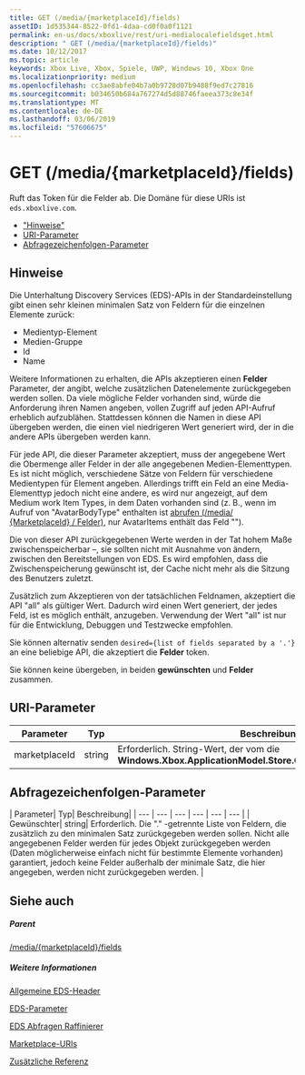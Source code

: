 ```yaml
---
title: GET (/media/{marketplaceId}/fields)
assetID: 1d535344-8522-0fd1-4daa-cd0f0a0f1121
permalink: en-us/docs/xboxlive/rest/uri-medialocalefieldsget.html
description: " GET (/media/{marketplaceId}/fields)"
ms.date: 10/12/2017
ms.topic: article
keywords: Xbox Live, Xbox, Spiele, UWP, Windows 10, Xbox One
ms.localizationpriority: medium
ms.openlocfilehash: cc3ae8abfe04b7a0b9728d07b9488f9ed7c27816
ms.sourcegitcommit: b034650b684a767274d5d88746faeea373c8e34f
ms.translationtype: MT
ms.contentlocale: de-DE
ms.lasthandoff: 03/06/2019
ms.locfileid: "57606675"
---
```

# <a name="get-mediamarketplaceidfields"></a>GET (/media/{marketplaceId}/fields)
Ruft das Token für die Felder ab. Die Domäne für diese URIs ist `eds.xboxlive.com`.
 
  * ["Hinweise"](#ID4EV)
  * [URI-Parameter](#ID4EGC)
  * [Abfragezeichenfolgen-Parameter](#ID4ERC)
 
<a id="ID4EV"></a>

 
## <a name="remarks"></a>Hinweise
 
Die Unterhaltung Discovery Services (EDS)-APIs in der Standardeinstellung gibt einen sehr kleinen minimalen Satz von Feldern für die einzelnen Elemente zurück:
 
   * Medientyp-Element
   * Medien-Gruppe
   * Id
   * Name
  
Weitere Informationen zu erhalten, die APIs akzeptieren einen **Felder** Parameter, der angibt, welche zusätzlichen Datenelemente zurückgegeben werden sollen. Da viele mögliche Felder vorhanden sind, würde die Anforderung ihren Namen angeben, vollen Zugriff auf jeden API-Aufruf erheblich aufzublähen. Stattdessen können die Namen in diese API übergeben werden, die einen viel niedrigeren Wert generiert wird, der in die andere APIs übergeben werden kann.
 
Für jede API, die dieser Parameter akzeptiert, muss der angegebene Wert die Obermenge aller Felder in der alle angegebenen Medien-Elementtypen. Es ist nicht möglich, verschiedene Sätze von Feldern für verschiedene Medientypen für Element angeben. Allerdings trifft ein Feld an eine Media-Elementtyp jedoch nicht eine andere, es wird nur angezeigt, auf dem Medium work Item Types, in dem Daten vorhanden sind (z. B., wenn im Aufruf von "AvatarBodyType" enthalten ist [abrufen (/media/ {MarketplaceId} / Felder)](uri-medialocalefields.md), nur AvatarItems enthält das Feld "").
 
Die von dieser API zurückgegebenen Werte werden in der Tat hohem Maße zwischenspeicherbar –, sie sollten nicht mit Ausnahme von ändern, zwischen den Bereitstellungen von EDS. Es wird empfohlen, dass die Zwischenspeicherung gewünscht ist, der Cache nicht mehr als die Sitzung des Benutzers zuletzt.
 
Zusätzlich zum Akzeptieren von der tatsächlichen Feldnamen, akzeptiert die API "all" als gültiger Wert. Dadurch wird einen Wert generiert, der jedes Feld, ist es möglich enthält, anzugeben. Verwendung der Wert "all" ist nur für die Entwicklung, Debuggen und Testzwecke empfohlen.
 
Sie können alternativ senden `desired={list of fields separated by a '.'}` an eine beliebige API, die akzeptiert die **Felder** token.
 
Sie können keine übergeben, in beiden **gewünschten** und **Felder** zusammen.
  
<a id="ID4EGC"></a>

 
## <a name="uri-parameters"></a>URI-Parameter
 
| Parameter| Typ| Beschreibung| 
| --- | --- | --- | 
| marketplaceId| string| Erforderlich. String-Wert, der vom die <b>Windows.Xbox.ApplicationModel.Store.Configuration.MarketplaceId</b>.| 
  
<a id="ID4ERC"></a>

 
## <a name="query-string-parameters"></a>Abfragezeichenfolgen-Parameter
 
| Parameter| Typ| Beschreibung| 
| --- | --- | --- | --- | --- | --- | 
| Gewünschter| string| Erforderlich. Die "." -getrennte Liste von Feldern, die zusätzlich zu den minimalen Satz zurückgegeben werden sollen. Nicht alle angegebenen Felder werden für jedes Objekt zurückgegeben werden (Daten möglicherweise einfach nicht für bestimmte Elemente vorhanden) garantiert, jedoch keine Felder außerhalb der minimale Satz, die hier angegeben, werden nicht zurückgegeben werden. | 
  
<a id="ID4EMD"></a>

 
## <a name="see-also"></a>Siehe auch
 
<a id="ID4EOD"></a>

 
##### <a name="parent"></a>Parent 

[/media/{marketplaceId}/fields](uri-medialocalefields.md)

  
<a id="ID4EYD"></a>

 
##### <a name="further-information"></a>Weitere Informationen 

[Allgemeine EDS-Header](../../additional/edscommonheaders.md)

 [EDS-Parameter](../../additional/edsparameters.md)

 [EDS Abfragen Raffinierer](../../additional/edsqueryrefiners.md)

 [Marketplace-URIs](atoc-reference-marketplace.md)

 [Zusätzliche Referenz](../../additional/atoc-xboxlivews-reference-additional.md)

   